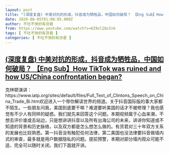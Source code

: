 ```yaml
---
layout: post
title: "(深度复盘) 中美对抗的形成，抖音成为牺牲品，中国如何破局？ 【Eng Sub】How TikTok was ruined and how US/China confrontation began?"
date: 2020-08-05T01:08:05.000Z
author: 不吐不快的有货君
from: https://www.youtube.com/watch?v=6I9ol2QsInk
tags: [ 不吐不快的有货君 ]
categories: [ 不吐不快的有货君 ]
---
```

<!--1596589685000-->
[(深度复盘) 中美对抗的形成，抖音成为牺牲品，中国如何破局？ 【Eng Sub】How TikTok was ruined and how US/China confrontation began?](https://www.youtube.com/watch?v=6I9ol2QsInk)
------

<div>
克林顿演讲：https://www.iatp.org/sites/default/files/Full_Text_of_Clintons_Speech_on_China_Trade_Bi.htm欢迎进入一个带你解读世界的频道。关于抖音国际版的事大家都不陌生。一些朋友问我，美国到底要干嘛？难道要听美国的话才不被修理？我也感觉有不少人有同样的疑惑。我们就先来回答这个问题。本期视频属于心血来潮，不想去评价谁或去站边，只是想讲讲抖音以及所有出海公司的未来，讲讲你知道或不知道的背景和历史脉络，以及双方都是怎么想怎么做的。有货君对三十年双方关系的发展也比较熟悉。第一抖音没有触犯任何法律，第二美国也没法律要抖音做墙内式的审查，最多就是用户数据隐私的问题。提前预警，本期对部分墙内观众可能不适，完全可以随时关闭。我们下面就开讲。
</div>
